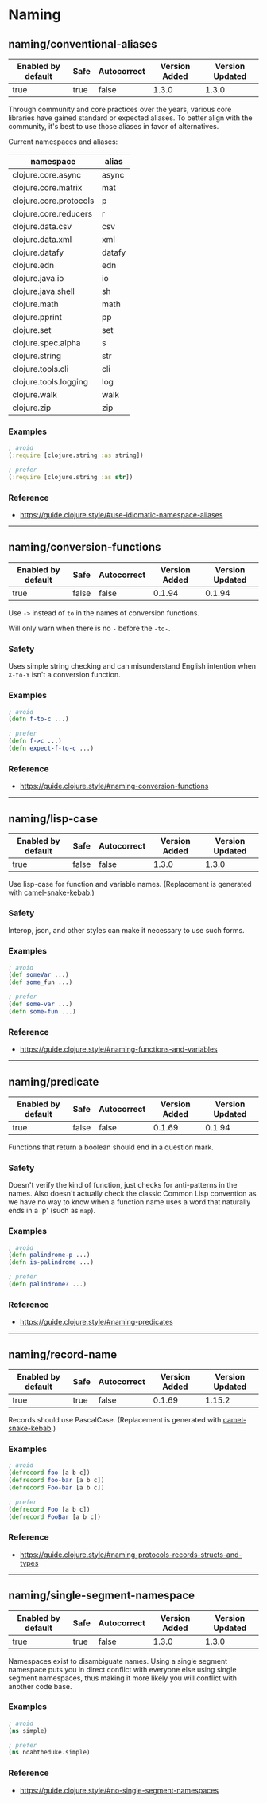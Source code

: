 # Naming

## naming/conventional-aliases

| Enabled by default | Safe | Autocorrect | Version Added | Version Updated |
| ------------------ | ---- | ----------- | ------------- | --------------- |
| true               | true | false       | 1.3.0         | 1.3.0           |

Through community and core practices over the years, various core libraries have gained standard or expected aliases. To better align with the community, it's best to use those aliases in favor of alternatives.

Current namespaces and aliases:

| namespace | alias |
| --- | --- |
| clojure.core.async | async |
| clojure.core.matrix | mat |
| clojure.core.protocols | p |
| clojure.core.reducers | r |
| clojure.data.csv | csv |
| clojure.data.xml | xml |
| clojure.datafy | datafy |
| clojure.edn | edn |
| clojure.java.io | io |
| clojure.java.shell | sh |
| clojure.math | math |
| clojure.pprint | pp |
| clojure.set | set |
| clojure.spec.alpha | s |
| clojure.string | str |
| clojure.tools.cli | cli |
| clojure.tools.logging | log |
| clojure.walk | walk |
| clojure.zip | zip |

### Examples

```clojure
; avoid
(:require [clojure.string :as string])

; prefer
(:require [clojure.string :as str])
```

### Reference

* https://guide.clojure.style/#use-idiomatic-namespace-aliases

---

## naming/conversion-functions

| Enabled by default | Safe  | Autocorrect | Version Added | Version Updated |
| ------------------ | ----- | ----------- | ------------- | --------------- |
| true               | false | false       | 0.1.94        | 0.1.94          |

Use `->` instead of `to` in the names of conversion functions.

Will only warn when there is no `-` before the `-to-`.

### Safety
Uses simple string checking and can misunderstand English intention when `X-to-Y` isn't a conversion function.

### Examples

```clojure
; avoid
(defn f-to-c ...)

; prefer
(defn f->c ...)
(defn expect-f-to-c ...)
```

### Reference

* https://guide.clojure.style/#naming-conversion-functions

---

## naming/lisp-case

| Enabled by default | Safe  | Autocorrect | Version Added | Version Updated |
| ------------------ | ----- | ----------- | ------------- | --------------- |
| true               | false | false       | 1.3.0         | 1.3.0           |

Use lisp-case for function and variable names. (Replacement is generated with [camel-snake-kebab](https://github.com/clj-commons/camel-snake-kebab).)

### Safety
Interop, json, and other styles can make it necessary to use such forms.

### Examples

```clojure
; avoid
(def someVar ...)
(def some_fun ...)

; prefer
(def some-var ...)
(defn some-fun ...)
```

### Reference

* https://guide.clojure.style/#naming-functions-and-variables

---

## naming/predicate

| Enabled by default | Safe  | Autocorrect | Version Added | Version Updated |
| ------------------ | ----- | ----------- | ------------- | --------------- |
| true               | false | false       | 0.1.69        | 0.1.94          |

Functions that return a boolean should end in a question mark.

### Safety
Doesn't verify the kind of function, just checks for anti-patterns in the names. Also doesn't actually check the classic Common Lisp convention as we have no way to know when a function name uses a word that naturally ends in a 'p' (such as `map`).

### Examples

```clojure
; avoid
(defn palindrome-p ...)
(defn is-palindrome ...)

; prefer
(defn palindrome? ...)
```

### Reference

* https://guide.clojure.style/#naming-predicates

---

## naming/record-name

| Enabled by default | Safe | Autocorrect | Version Added | Version Updated |
| ------------------ | ---- | ----------- | ------------- | --------------- |
| true               | true | false       | 0.1.69        | 1.15.2          |

Records should use PascalCase. (Replacement is generated with [camel-snake-kebab](https://github.com/clj-commons/camel-snake-kebab).)

### Examples

```clojure
; avoid
(defrecord foo [a b c])
(defrecord foo-bar [a b c])
(defrecord Foo-bar [a b c])

; prefer
(defrecord Foo [a b c])
(defrecord FooBar [a b c])
```

### Reference

* https://guide.clojure.style/#naming-protocols-records-structs-and-types

---

## naming/single-segment-namespace

| Enabled by default | Safe | Autocorrect | Version Added | Version Updated |
| ------------------ | ---- | ----------- | ------------- | --------------- |
| true               | true | false       | 1.3.0         | 1.3.0           |

Namespaces exist to disambiguate names. Using a single segment namespace puts you in direct conflict with everyone else using single segment namespaces, thus making it more likely you will conflict with another code base.

### Examples

```clojure
; avoid
(ns simple)

; prefer
(ns noahtheduke.simple)
```

### Reference

* https://guide.clojure.style/#no-single-segment-namespaces
